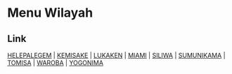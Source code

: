 # Menu Wilayah

## Link

[HELEPALEGEM](https://github.com/gigit-pemilu/pemilu-2024-95-papua-pegunungan/tree/main/pilpres/hitung-suara/sub/95-papua-pegunungan/sub/01-jayawijaya/sub/19-itlay-hisage/sub/2006-helepalegem)
 | 
[KEMISAKE](https://github.com/gigit-pemilu/pemilu-2024-95-papua-pegunungan/tree/main/pilpres/hitung-suara/sub/95-papua-pegunungan/sub/01-jayawijaya/sub/19-itlay-hisage/sub/2009-kemisake)
 | 
[LUKAKEN](https://github.com/gigit-pemilu/pemilu-2024-95-papua-pegunungan/tree/main/pilpres/hitung-suara/sub/95-papua-pegunungan/sub/01-jayawijaya/sub/19-itlay-hisage/sub/2001-lukaken)
 | 
[MIAMI](https://github.com/gigit-pemilu/pemilu-2024-95-papua-pegunungan/tree/main/pilpres/hitung-suara/sub/95-papua-pegunungan/sub/01-jayawijaya/sub/19-itlay-hisage/sub/2002-miami)
 | 
[SILIWA](https://github.com/gigit-pemilu/pemilu-2024-95-papua-pegunungan/tree/main/pilpres/hitung-suara/sub/95-papua-pegunungan/sub/01-jayawijaya/sub/19-itlay-hisage/sub/2007-siliwa)
 | 
[SUMUNIKAMA](https://github.com/gigit-pemilu/pemilu-2024-95-papua-pegunungan/tree/main/pilpres/hitung-suara/sub/95-papua-pegunungan/sub/01-jayawijaya/sub/19-itlay-hisage/sub/2008-sumunikama)
 | 
[TOMISA](https://github.com/gigit-pemilu/pemilu-2024-95-papua-pegunungan/tree/main/pilpres/hitung-suara/sub/95-papua-pegunungan/sub/01-jayawijaya/sub/19-itlay-hisage/sub/2005-tomisa)
 | 
[WAROBA](https://github.com/gigit-pemilu/pemilu-2024-95-papua-pegunungan/tree/main/pilpres/hitung-suara/sub/95-papua-pegunungan/sub/01-jayawijaya/sub/19-itlay-hisage/sub/2003-waroba)
 | 
[YOGONIMA](https://github.com/gigit-pemilu/pemilu-2024-95-papua-pegunungan/tree/main/pilpres/hitung-suara/sub/95-papua-pegunungan/sub/01-jayawijaya/sub/19-itlay-hisage/sub/2004-yogonima)

